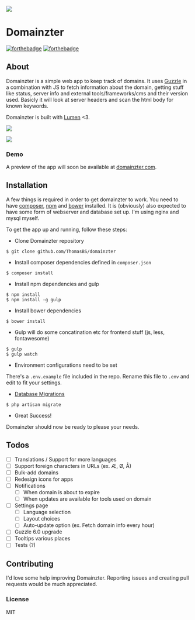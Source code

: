 ![](https://github.com/ThomasBS/domainzter/blob/master/public/assets/img/domainzter-logo-md.png?raw=true)
# Domainzter
[![forthebadge](http://forthebadge.com/images/badges/built-by-developers.svg)](http://forthebadge.com)
[![forthebadge](http://forthebadge.com/images/badges/designed-in-ms-paint.svg)](http://forthebadge.com)

## About
Domainzter is a simple web app to keep track of domains. It uses [Guzzle](http://guzzle.readthedocs.org/en/latest/index.html) in a combination with JS to fetch information about the domain, 
getting stuff like status, server info and external tools/frameworks/cms and their version used.
Basicly it will look at server headers and scan the html body for known keywords.

Domainzter is built with [Lumen](http://lumen.laravel.com/) <3.

![](http://domainzter.com/assets/img/rsz_1domainzter-ss.png)

![](http://domainzter.com/assets/img/rsz_domainzter-ss3.png)

### Demo
A preview of the app will soon be available at [domainzter.com](http://domainzter.com).

## Installation
A few things is required in order to get domainzter to work. You need to have [composer](https://getcomposer.org/), [npm](https://www.npmjs.com/) and [bower](http://bower.io/) installed.
It is (obviously) also expected to have some form of webserver and database set up. I'm using nginx and mysql myself.

To get the app up and running, follow these steps:
- Clone Domainzter repository
```
$ git clone github.com/ThomasBS/domainzter
```

- Install composer dependencies defined in ``composer.json``
```
$ composer install
```

- Install npm dependencies and gulp
```
$ npm install
$ npm install -g gulp
```

- Install bower dependencies
```
$ bower install
```

- Gulp will do some concatination etc for frontend stuff (js, less, fontawesome)
```
$ gulp
$ gulp watch
```

- Environment configurations need to be set

There's a ``.env.example`` file included in the repo. Rename this file to ``.env`` and edit to fit your settings.

- [Database Migrations](http://laravel.com/docs/5.1/migrations)
```
$ php artisan migrate
```

- Great Success!

Domainzter should now be ready to please your needs.

## Todos
- [ ] Translations / Support for more languages
- [ ] Support foreign characters in URLs (ex. Æ, Ø, Å)
- [ ] Bulk-add domains
- [ ] Redesign icons for apps
- [ ] Notifications
    - [ ] When domain is about to expire
    - [ ] When updates are available for tools used on domain
- [ ] Settings page
    - [ ] Language selection
    - [ ] Layout choices
    - [ ] Auto-update option (ex. Fetch domain info every hour)
- [ ] Guzzle 6.0 upgrade
- [ ] Tooltips various places
- [ ] Tests (?)

## Contributing
I'd love some help improving Domainzter. Reporting issues and creating pull requests would be much appreciated.

### License
MIT